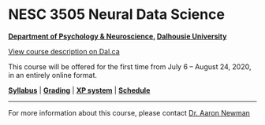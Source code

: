 # NESC 3505 Neural Data Science

**[Department of Psychology & Neuroscience](https://dal.ca/psychandneuro), [Dalhousie University](https://dal.ca)**

<a href="http://academiccalendar.dal.ca/Catalog/ViewCatalog.aspx?pageid=viewcatalog&entitytype=CID&entitycode=NESC+3505">View course description on Dal.ca</a>

This course will be offered for the first time from July 6 – August 24, 2020, in an entirely online format.

[**Syllabus**](syllabus.md) | [**Grading**](https://dalpsychneuro.github.io/NESC_3505/syllabus#grading) | [**XP system**]() | [**Schedule**](schedule.md)


---
For more information about this course, please contact [Dr. Aaron Newman](mailto:Aaron.Newman@dal.ca?subject=NESC%203505)
